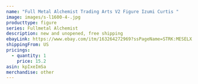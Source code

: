 ```yaml
---
name: "Full Metal Alchemist Trading Arts V2 Figure Izumi Curtis "
image: images/s-l1600-4-.jpg
producttype: figure
series: Fullmetal Alchemist
description: new and unopened, free shipping
ebayLink: https://www.ebay.com/itm/163264272969?ssPageName=STRK:MESELX:IT&_trksid=p3984.m1555.l2649
shippingFrom: US
pricings:
  - quantity: 1
    price: 15.2
asin: kpIxeImSa
merchandise: other
---
```

